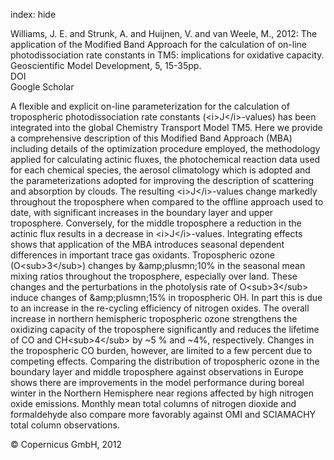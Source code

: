 index: hide

<div class="Citation">

  <div class="Citation-body">
    <div class="Citation-text">Williams, J. E. and Strunk, A. and Huijnen, V. and van Weele, M., 2012: The application of the Modified Band Approach for the calculation of on-line photodissociation rate constants in TM5: implications for oxidative capacity. <span class="Article-journal">Geoscientific Model Development, </span><span class="Article-volume">5, </span>15-35pp.</div>
    <div class="Citation-links">
      <div class="CitationLink" data-href="https://doi.org/10.5194/gmd-5-15-2012">
        <div class="CitationLink-icon CitationLink-Doi"></div>
        <div class="CitationLink-text">DOI</div>
      </div>
      <div class="CitationLink" data-href="https://scholar.google.com/scholar?q=10.5194/gmd-5-15-2012">
        <div class="CitationLink-icon CitationLink-Scholar"></div>
        <div class="CitationLink-text">Google Scholar</div>
      </div>
    </div>
  </div>
</div>

A flexible and explicit on-line parameterization for the calculation of tropospheric photodissociation rate constants (&lt;i&gt;J&lt;/i&gt;-values) has been integrated into the global Chemistry Transport Model TM5. Here we provide a comprehensive description of this Modified Band Approach (MBA) including details of the optimization procedure employed, the methodology applied for calculating actinic fluxes, the photochemical reaction data used for each chemical species, the aerosol climatology which is adopted and the parameterizations adopted for improving the description of scattering and absorption by clouds. The resulting &lt;i&gt;J&lt;/i&gt;-values change markedly throughout the troposphere when compared to the offline approach used to date, with significant increases in the boundary layer and upper troposphere. Conversely, for the middle troposphere a reduction in the actinic flux results in a decrease in &lt;i&gt;J&lt;/i&gt;-values. Integrating effects shows that application of the MBA introduces seasonal dependent differences in important trace gas oxidants. Tropospheric ozone (O&lt;sub&gt;3&lt;/sub&gt;) changes by &amp;amp;plusmn;10% in the seasonal mean mixing ratios throughout the troposphere, especially over land. These changes and the perturbations in the photolysis rate of O&lt;sub&gt;3&lt;/sub&gt; induce changes of &amp;amp;plusmn;15% in tropospheric OH. In part this is due to an increase in the re-cycling efficiency of nitrogen oxides. The overall increase in northern hemispheric tropospheric ozone strengthens the oxidizing capacity of the troposphere significantly and reduces the lifetime of CO and CH&lt;sub&gt;4&lt;/sub&gt; by ~5 % and ~4%, respectively. Changes in the tropospheric CO burden, however, are limited to a few percent due to competing effects. Comparing the distribution of tropospheric ozone in the boundary layer and middle troposphere against observations in Europe shows there are improvements in the model performance during boreal winter in the Northern Hemisphere near regions affected by high nitrogen oxide emissions. Monthly mean total columns of nitrogen dioxide and formaldehyde also compare more favorably against OMI and SCIAMACHY total column observations.

<div class="Citation-copy">
&copy; Copernicus GmbH, 2012
</div>